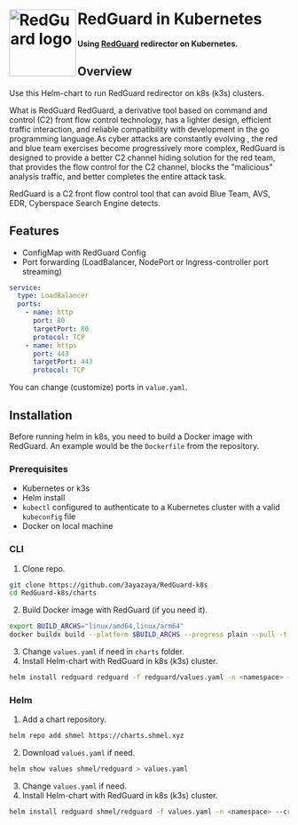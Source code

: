 <h1>
  <img src="https://github.com/wikiZ/RedGuardImage/raw/main/42d448a4cd030c05bacb8bde759b5d8.png" align="left" height="120px" alt="RedGuard logo"/>
  <span>RedGuard in Kubernetes</span>
</h1>

**Using [RedGuard](https://github.com/wikiZ/RedGuard) redirector on Kubernetes.**

## Overview
Use this Helm-chart to run RedGuard redirector on k8s (k3s) clusters.

What is RedGuard
RedGuard, a derivative tool based on command and control (C2) front flow control technology, has a lighter design, efficient traffic interaction, and reliable compatibility with development in the go programming language.As cyber attacks are constantly evolving , the red and blue team exercises become progressively more complex, RedGuard is designed to provide a better C2 channel hiding solution for the red team, that provides the flow control for the C2 channel, blocks the "malicious" analysis traffic, and better completes the entire attack task.

RedGuard is a C2 front flow control tool that can avoid Blue Team, AVS, EDR, Cyberspace Search Engine detects.
## Features
* ConfigMap with RedGuard Config
* Port forwarding (LoadBalancer, NodePort or Ingress-controller port streaming)

```yaml
service:
  type: LoadBalancer
  ports:
    - name: http
      port: 80
      targetPort: 80
      protocol: TCP
    - name: https
      port: 443
      targetPort: 443
      protocol: TCP
```
You can change (customize) ports in `value.yaml`.
## Installation
Before running helm in k8s, you need to build a Docker image with RedGuard. An example would be the `Dockerfile` from the repository.
### Prerequisites
* Kubernetes or k3s
* Helm install
* `kubectl` configured to authenticate to a Kubernetes cluster with a valid `kubeconfig` file
* Docker on local machine
### CLI
1. Clone repo.
```bash
git clone https://github.com/3ayazaya/RedGuard-k8s
cd RedGuard-k8s/charts
```

2. Build Docker image with RedGuard (if you need it).

```bash
export BUILD_ARCHS="linux/amd64,linux/arm64"
docker buildx build --platform $BUILD_ARCHS --progress plain --pull -t <image:tag> --push . --no-cache
```
3. Change `values.yaml` if need in `charts` folder.
4. Install Helm-chart with RedGuard in k8s (k3s) cluster.

```bash
helm install redguard redguard -f redguard/values.yaml -n <namespace> --create-namespace
```
### Helm
1. Add a chart repository.
```bash
helm repo add shmel https://charts.shmel.xyz
```

2. Download `values.yaml` if need.

```bash
helm show values shmel/redguard > values.yaml
```
3. Change `values.yaml` if need.
4. Install Helm-chart with RedGuard in k8s (k3s) cluster.

```bash
helm install redguard shmel/redguard -f values.yaml -n <namespace> --create-namespace
```